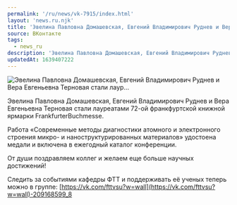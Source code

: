 ```yaml
---
permalink: '/ru/news/vk-7915/index.html'
layout: 'news.ru.njk'
title: 'Эвелина Павловна Домашевская, Евгений Владимирович Руднев и Вера Евгеньевна Терновая стали лаур…'
source: ВКонтакте
tags:
  - news_ru
description: 'Эвелина Павловна Домашевская, Евгений Владимирович Руднев и Вера Евгеньевна Терновая стали лаур…'
updatedAt: 1639407222
---
```

![Эвелина Павловна Домашевская, Евгений Владимирович Руднев и Вера Евгеньевна Терновая стали лаур…](https://sun9-41.userapi.com/sun9-1/impg/pLGM3qfD573IKd2JLFyDzH0MrwiNbtWjBUpS8A/FmM4aDtis0U.jpg?size=1280x853&quality=96&sign=69c3f6930aa844026c601d184f5d87e2&c_uniq_tag=nTJHTBZf5lnqK3x6ROk2viyDbv026uRN7zvtM2n4nWM&type=album)

Эвелина Павловна Домашевская, Евгений Владимирович Руднев и Вера Евгеньевна Терновая стали лауреатами 72-ой франкфуртской книжной ярмарки FrankfurterBuchmesse.

Работа «Современные методы диагностики атомного и электронного строения микро- и наноструктурированных материалов» удостоена медали и включена в ежегодный каталог конференции.

От души поздравляем коллег и желаем еще больше научных достижений!

Следить за событиями кафедры ФТТ и поддерживать её ученых теперь можно в группе: [https://vk.com/fttvsu?w=wall](https://vk.com/fttvsu?w=wall)-209168599_8
